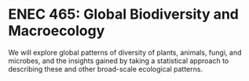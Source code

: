 # ENEC 465: Global Biodiversity and Macroecology

We will explore global patterns of diversity of plants, animals, fungi, and microbes, and the insights gained by taking a statistical approach to describing these and other broad-scale ecological patterns.